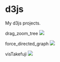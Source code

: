 # d3js
My d3js projects.

drag_zoom_tree
<img src="https://github.com/GoNishimura/images/blob/master/books.png">

force_directed_graph
<img src="https://github.com/GoNishimura/images/blob/master/courses.png">

visTakefuji
<img src="https://github.com/GoNishimura/images/blob/master/take.png">
